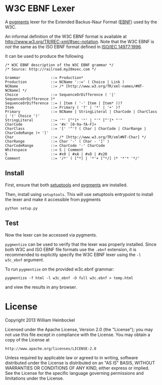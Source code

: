 # W3C EBNF Lexer

A [pygments][] lexer for the Extended Backus-Naur Format ([EBNF][]) used
by the W3C.

An informal definition of the W3C EBNF format is available at
http://www.w3.org/TR/REC-xml/#sec-notation. Note that the W3C EBNF is
*not* the same as the ISO EBNF format defined in [ISO/IEC
14977:1996][ISO14977].

It can be used to produce the following

```w3c_ebnf
/* W3C EBNF description of the W3C EBNF grammar */
/* Source: http://railroad.my28msec.com */

Grammar              ::= Production*
Production           ::= NCName '::=' ( Choice | Link )
NCName               ::= /* [http://www.w3.org/TR/xml-names/#NT-NCName] */
Choice               ::= SequenceOrDifference ( '|' SequenceOrDifference )*
SequenceOrDifference ::= ( Item ( '-' Item | Item* ))?
Item                 ::= Primary ( '?' | '*' | '+' )?
Primary              ::= NCName | StringLiteral | CharCode | CharClass | '(' Choice ')'
StringLiteral        ::= '"' [^"]* '"' | "'" [^']* "'"
CharCode             ::= '#x' [0-9a-fA-F]+
CharClass            ::= '[' '^'? ( Char | CharCode | CharRange | CharCodeRange )+ ']'
Char                 ::= /* [http://www.w3.org/TR/xml#NT-Char] */
CharRange            ::= Char '-' ( Char - ']' )
CharCodeRange        ::= CharCode '-' CharCode
Whitespace           ::= S | Comment
S                    ::= #x9 | #xA | #xD | #x20
Comment              ::= '/*' ( [^*] | '*'+ [^*/] )* '*'* '*/'
```

## Install

First, ensure that both [setuptools][] and [pygments][] are installed.

Then,  install using `setuptools`. This will use setuptools entrypoint
to install the lexer and make it accessible from pygments

```
python setup.py
```

## Test

Now the lexer can be accessed via pygments.

`pygmentize` can be used to verify that the lexer was properly
installed. Since both W3C and ISO EBNF file formats use the `.ebnf`
extension, it is recommended to explicitly specify the W3C EBNF lexer
using the `-l w3c_ebnf` argument.

To run `pygmentize` on the provided w3c.ebnf grammar:

```
pygmentize -f html -l w3c_ebnf -O full w3c.ebnf > temp.html
```

and view the results in any browser.


# License

Copyright 2013 William Heinbockel

Licensed under the Apache License, Version 2.0 (the "License"); you may
not use this file except in compliance with the License. You may obtain
a copy of the License at

    http://www.apache.org/licenses/LICENSE-2.0

Unless required by applicable law or agreed to in writing, software
distributed under the License is distributed on an "AS IS" BASIS,
WITHOUT WARRANTIES OR CONDITIONS OF ANY KIND, either express or implied.
See the License for the specific language governing permissions and
limitations under the License.


[pygments]: http://pygments.org/
[EBNF]: http://en.wikipedia.org/wiki/Extended_Backus%E2%80%93Naur_Form
[ISO14977]: http://www.iso.org/iso/catalogue_detail.htm?csnumber=26153
[setuptools]: https://pypi.python.org/pypi/setuptools
